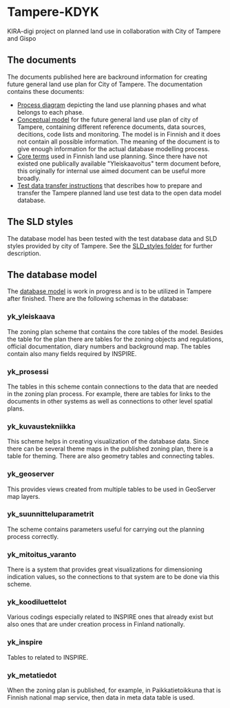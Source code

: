 # Tampere-KDYK
KIRA-digi project on planned land use in collaboration with City of Tampere and Gispo

## The documents

The documents published here are backround information for creating future general land use plan for City of Tampere. The documentation contains these documents:

- [Process diagram](documents/Tampere_yleiskaava_prosessikaavio.pdf) depicting the land use planning phases and what belongs to each phase.
- [Conceptual model](documents/Tampere_KDYK_käsitemalli_2018-05a.png) for the future general land use plan of city of Tampere, containing different reference documents, data sources, decitions, code lists and monitoring. The model is in Finnish and it does not contain all possible information. The meaning of the document is to give enough information for the actual database modelling process.
- [Core terms](documents/Yleiskaavoituksen_keskeisiä_käsitteitä_2018.pdf) used in Finnish land use planning. Since there have not existed one publically available "Yleiskaavoitus" term document  before, this originally for internal use aimed document can be useful more broadly.
- [Test data transfer instructions](documents/Tietokanta-aineistojen%20siirron%20suunnitelma.pdf) that describes how to prepare and transfer the Tampere planned land use test data to the open data model database.

## The SLD styles

The database model has been tested with the test database data and SLD styles provided by city of Tampere. See the [SLD_styles folder](SLD_styles) for further description.

## The database model

The [database model](database_model) is work in progress and is to be utilized in Tampere after finished. There are the following schemas in the database:

### yk_yleiskaava

The zoning plan scheme that contains the core tables of the model. Besides the table for the plan there are tables for the zoning objects and regulations, official documentation, diary numbers and background map. The tables contain also many fields required by INSPIRE.

### yk_prosessi

The tables in this scheme contain connections to the data that are needed in the zoning plan process. For example, there are tables for links to the documents in other systems as well as connections to other level spatial plans.

### yk_kuvaustekniikka

This scheme helps in creating visualization of the database data. Since there can be several theme maps in the published zoning plan, there is a table for theming. There are also geometry tables and connecting tables.

### yk_geoserver

This provides views created from multiple tables to be used in GeoServer map layers.

### yk_suunnitteluparametrit

The scheme contains parameters useful for carrying out the planning process correctly.

### yk_mitoitus_varanto

There is a system that provides great visualizations for dimensioning indication values, so the connections to that system are to be done via this scheme.

### yk_koodiluettelot

Various codings especially related to INSPIRE ones that already exist but also ones that are under creation process in Finland nationally.

### yk_inspire

Tables to related to INSPIRE.

### yk_metatiedot

When the zoning plan is published, for example, in Paikkatietoikkuna that is Finnish national map service, then data in meta data table is used.

